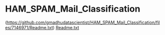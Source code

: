 # HAM_SPAM_Mail_Classification
(https://github.com/gmadhudatascientist/HAM_SPAM_Mail_Classification/files/7146971/Readme.txt)
[Readme.txt](https://github.com/gmadhudatascientist/HAM_SPAM_Mail_Classification/files/7146973/Readme.txt)
